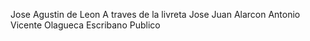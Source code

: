 Jose Agustin de Leon
A traves de la livreta Jose Juan Alarcon
Antonio Vicente Olagueca
Escribano Publico